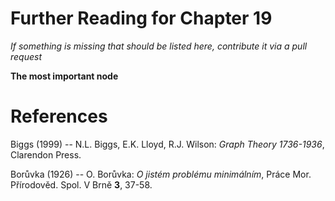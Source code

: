 # Further Reading for Chapter 19
*If something is missing that should be listed here, contribute it via a pull request*

**The most important node**

# References

Biggs (1999) -- N.L. Biggs, E.K. Lloyd, R.J. Wilson: *Graph Theory 1736-1936*, Clarendon Press. 

Borůvka (1926) -- O. Borůvka: *O jistém problému minimálním*, Práce Mor. Přírodověd. Spol. V Brně **3**, 37-58.  
